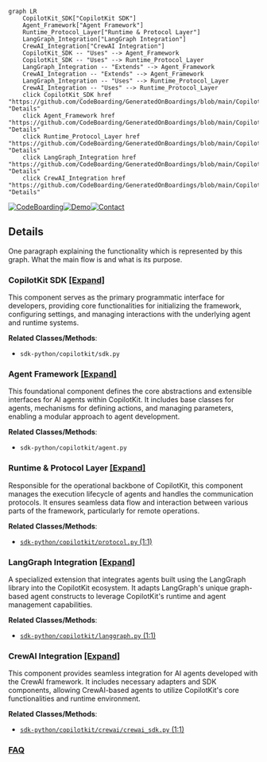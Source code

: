 ```mermaid
graph LR
    CopilotKit_SDK["CopilotKit SDK"]
    Agent_Framework["Agent Framework"]
    Runtime_Protocol_Layer["Runtime & Protocol Layer"]
    LangGraph_Integration["LangGraph Integration"]
    CrewAI_Integration["CrewAI Integration"]
    CopilotKit_SDK -- "Uses" --> Agent_Framework
    CopilotKit_SDK -- "Uses" --> Runtime_Protocol_Layer
    LangGraph_Integration -- "Extends" --> Agent_Framework
    CrewAI_Integration -- "Extends" --> Agent_Framework
    LangGraph_Integration -- "Uses" --> Runtime_Protocol_Layer
    CrewAI_Integration -- "Uses" --> Runtime_Protocol_Layer
    click CopilotKit_SDK href "https://github.com/CodeBoarding/GeneratedOnBoardings/blob/main/CopilotKit/CopilotKit_SDK.md" "Details"
    click Agent_Framework href "https://github.com/CodeBoarding/GeneratedOnBoardings/blob/main/CopilotKit/Agent_Framework.md" "Details"
    click Runtime_Protocol_Layer href "https://github.com/CodeBoarding/GeneratedOnBoardings/blob/main/CopilotKit/Runtime_Protocol_Layer.md" "Details"
    click LangGraph_Integration href "https://github.com/CodeBoarding/GeneratedOnBoardings/blob/main/CopilotKit/LangGraph_Integration.md" "Details"
    click CrewAI_Integration href "https://github.com/CodeBoarding/GeneratedOnBoardings/blob/main/CopilotKit/CrewAI_Integration.md" "Details"
```

[![CodeBoarding](https://img.shields.io/badge/Generated%20by-CodeBoarding-9cf?style=flat-square)](https://github.com/CodeBoarding/GeneratedOnBoardings)[![Demo](https://img.shields.io/badge/Try%20our-Demo-blue?style=flat-square)](https://www.codeboarding.org/demo)[![Contact](https://img.shields.io/badge/Contact%20us%20-%20contact@codeboarding.org-lightgrey?style=flat-square)](mailto:contact@codeboarding.org)

## Details

One paragraph explaining the functionality which is represented by this graph. What the main flow is and what is its purpose.

### CopilotKit SDK [[Expand]](./CopilotKit_SDK.md)
This component serves as the primary programmatic interface for developers, providing core functionalities for initializing the framework, configuring settings, and managing interactions with the underlying agent and runtime systems.


**Related Classes/Methods**:

- `sdk-python/copilotkit/sdk.py`


### Agent Framework [[Expand]](./Agent_Framework.md)
This foundational component defines the core abstractions and extensible interfaces for AI agents within CopilotKit. It includes base classes for agents, mechanisms for defining actions, and managing parameters, enabling a modular approach to agent development.


**Related Classes/Methods**:

- `sdk-python/copilotkit/agent.py`


### Runtime & Protocol Layer [[Expand]](./Runtime_Protocol_Layer.md)
Responsible for the operational backbone of CopilotKit, this component manages the execution lifecycle of agents and handles the communication protocols. It ensures seamless data flow and interaction between various parts of the framework, particularly for remote operations.


**Related Classes/Methods**:

- <a href="https://github.com/CopilotKit/CopilotKit/blob/main/sdk-python/copilotkit/protocol.py#L1-L1" target="_blank" rel="noopener noreferrer">`sdk-python/copilotkit/protocol.py` (1:1)</a>


### LangGraph Integration [[Expand]](./LangGraph_Integration.md)
A specialized extension that integrates agents built using the LangGraph library into the CopilotKit ecosystem. It adapts LangGraph's unique graph-based agent constructs to leverage CopilotKit's runtime and agent management capabilities.


**Related Classes/Methods**:

- <a href="https://github.com/CopilotKit/CopilotKit/blob/main/sdk-python/copilotkit/langgraph.py#L1-L1" target="_blank" rel="noopener noreferrer">`sdk-python/copilotkit/langgraph.py` (1:1)</a>


### CrewAI Integration [[Expand]](./CrewAI_Integration.md)
This component provides seamless integration for AI agents developed with the CrewAI framework. It includes necessary adapters and SDK components, allowing CrewAI-based agents to utilize CopilotKit's core functionalities and runtime environment.


**Related Classes/Methods**:

- <a href="https://github.com/CopilotKit/CopilotKit/blob/main/sdk-python/copilotkit/crewai/crewai_sdk.py#L1-L1" target="_blank" rel="noopener noreferrer">`sdk-python/copilotkit/crewai/crewai_sdk.py` (1:1)</a>




### [FAQ](https://github.com/CodeBoarding/GeneratedOnBoardings/tree/main?tab=readme-ov-file#faq)